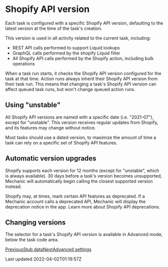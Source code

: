 # Shopify API version

Each task is configured with a specific Shopify API version, defaulting to the latest version at the time of the task's creation.

This version is used in all activity related to the current task, including:

- REST API calls performed to support Liquid lookups
- GraphQL calls performed by the shopify Liquid filter
- All Shopify API calls performed by the Shopify action, including bulk operations

When a task run starts, it checks the Shopify API version configured for the task at that time. Action runs always inherit their Shopify API version from their task run. This means that changing a task's Shopify API version can affect queued task runs, but won't change queued action runs.

## Using "unstable"

All Shopify API versions are named with a specific date (i.e. "2021-07"), except for "unstable". This version receives regular updates from Shopify, and its features may change without notice.

Most tasks should use a dated version, to maximize the amount of time a task can rely on a specific set of Shopify API features.

## Automatic version upgrades

Shopify supports each version for 12 months (except for "unstable", which is always available). 30 days before a task's version becomes unsupported, Mechanic will automatically begin calling the closest supported version instead.

Shopify may, at times, mark certain API features as deprecated. If a Mechanic account calls a deprecated API, Mechanic will display the deprecation notice in the app. Learn more about Shopify API deprecations.

## Changing versions

The selector for a task's Shopify API version is available in Advanced mode, below the task code area.

[PreviousStub data](/core/tasks/previews/stub-data)[NextAdvanced settings](/core/tasks/advanced-settings)

Last updated 2022-04-02T01:19:57Z